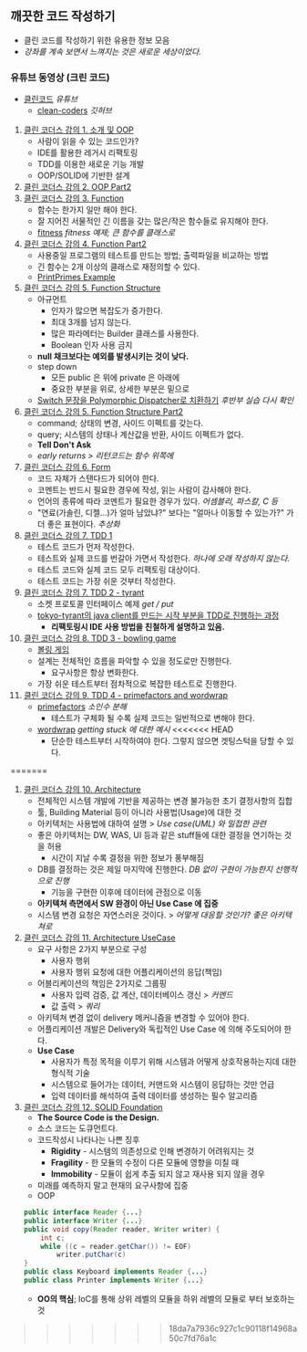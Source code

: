## 깨끗한 코드 작성하기

* 클린 코드를 작성하기 위한 유용한 정보 모음
* _강좌를 계속 보면서 느껴지는 것은 새로운 세상이었다._

### 유튜브 동영상 (크린 코드)

* [클린코드](https://www.youtube.com/playlist?list=PLuLb6MC4SOvXCRePHrb4e-EYadjZ9KHyH) _유튜브_
  * [clean-coders](https://github.com/msbaek/clean-coders-2013) _깃허브_



1. [클린 코더스 강의 1. 소개 및 OOP](https://www.youtube.com/watch?v=60lLSe1phks)
    - 사람이 읽을 수 있는 코드인가?
    - IDE를 활용한 레거시 리팩토링
    - TDD를 이용한 새로운 기능 개발
    - OOP/SOLID에 기반한 설계
1. [클린 코더스 강의 2. OOP Part2](https://www.youtube.com/watch?v=D8_mbdoGPrg)
1. [클린 코더스 강의 3. Function](https://www.youtube.com/watch?v=GYNT7O3rLhU)
    - 함수는 한가지 일만 해야 한다.
    - 잘 지어진 서물적인 긴 이름을 갖는 많은/작은 함수들로 유지해야 한다.
    - [fitness](https://github.com/msbaek/fitness-example) _fitness 예제; 큰 함수를 클래스로_
1. [클린 코더스 강의 4. Function Part2](https://www.youtube.com/watch?v=yd2xcVn_pAc)
    - 사용중일 프로그램의 테스트를 만드는 방법; 출력파일을 비교하는 방법
    - 긴 함수는 2개 이상의 클래스로 재정의할 수 있다.
    - [PrintPrimes Example](https://github.com/msbaek/print-prime)
1. [클린 코더스 강의 5. Function Structure](https://www.youtube.com/watch?v=JSV_YpTFhtw)
    - 아규먼트
      - 인자가 많으면 복잡도가 증가한다.
      - 최대 3개를 넘지 않는다.
      - 많은 파라메터는 Builder 클래스를 사용한다.
      - Boolean 인자 사용 금지
    - **null 채크보다는 예외를 발생시키는 것이 낮다.**
    - step down
      - 모든 public 은 위에 private 은 아래에
      - 중요한 부분을 위로, 상세한 부분은 밑으로
    - [Switch 문장을 Polymorphic Dispatcher로 치환하기](https://github.com/msbaek/videostore) _후반부 실습 다시 확인_
1. [클린 코더스 강의 5. Function Structure Part2](https://www.youtube.com/watch?v=cgiDv1XFWsk)
    - command; 상태의 변경, 사이드 이펙트를 갖는다.
    - query; 시스템의 상태나 계산값을 반환, 사이드 이펙트가 없다.
    - **Tell Don't Ask**
    - _early returns > 리턴코드는 함수 위쪽에_
1. [클린 코더스 강의 6. Form ](https://www.youtube.com/watch?v=PX5IUNdLSzg)
    - 코드 자체가 스탠다드가 되어야 한다.
    - 코멘트는 반드시 필요한 경우에 작성, 읽는 사람이 감사해야 한다.
    - 언어의 종류에 따라 코멘트가 필요한 경우가 있다. _어셈블리, 파스칼, C 등_
    - "연료(가솔린, 디젤...)가 얼마 남았냐?" 보다는 "얼마나 이동할 수 있는가?" 가 더 좋은 표현이다. _추상화_
1. [클린 코더스 강의 7. TDD 1](https://www.youtube.com/watch?v=wmHV6L0e1sU)
    - 테스트 코드가 먼저 작성한다.
    - 테스트와 실제 코드를 번갈아 가면서 작성한다. _하나에 오래 작성하지 않는다._
    - 테스트 코드와 실제 코드 모두 리팩토링 대상이다.
    - 테스트 코드는 가장 쉬운 것부터 작성한다.
2. [클린 코더스 강의 7. TDD 2 - tyrant](https://www.youtube.com/watch?v=c-Pv2ia05Ek)
    - 소켓 프로토콜 인터페이스 예제 _get / put_
    - [tokyo-tyrant의 java client를 만드는 시작 부분을 TDD로 진행하는 과정](https://github.com/msbaek/tyrant-client-tdd)
      - **리팩토링시 IDE 사용 방법을 친철하게 설명하고 있음.**
3. [클린 코더스 강의 8. TDD 3 - bowling game](https://www.youtube.com/watch?v=fFwDMzML7hI)
    - [볼링 게임](https://github.com/msbaek/bowling-game)
    - 설계는 전체적인 흐름을 파악할 수 있을 정도로만 진행한다.
      - 요구사항은 항상 변화한다.
    - 가장 쉬운 테스트부터 점차적으로 복잡한 테스트로 진행한다.
4. [클린 코더스 강의 9. TDD 4 - primefactors and wordwrap](https://www.youtube.com/watch?v=X4JtF2BfA0U)
    - [primefactors](https://github.com/msbaek/primefactors) _소인수 분해_
      - 테스트가 구체화 될 수록 실제 코드는 일반적으로 변해야 한다.
    - [wordwrap](https://github.com/msbaek/wordwrap) _getting stuck 에 대한 예시_
<<<<<<< HEAD
      - 단순한 테스트부터 시작하여야 한다. 그렇지 않으면 겟팅스턱을 당할 수 있다.

=======
1. [클린 코더스 강의 10. Architecture](https://www.youtube.com/watch?v=sYPsm93qIkY)
    - 전체적인 시스템 개발에 기반을 제공하는 변경 불가능한 초기 결정사항의 집합
    - 툴, Building Material 등이 아니라 사용법(Usage)에 대한 것
    - 아키텍처는 사용법에 대하여 설명 > _Use case(UML) 와 밀접한 관련_
    - 좋은 아키텍처는 DW, WAS, UI 등과 같은 stuff들에 대한 결정을 연기하는 것을 허용
      - 시간이 지날 수록 결정을 위한 정보가 풍부해짐
    - DB를 결정하는 것은 제일 마지막에 진행한다. _DB 없이 구현이 가능한지 선행적으로 진행_
      - 기능을 구현한 이후에 데이터에 관점으로 이동
    - **아키텍쳐 측면에서 SW 완경이 아닌 Use Case 에 집중**
    - 시스템 변경 요청은 자연스러운 것이다. > _어떻게 대응할 것인가? 좋은 아키텍쳐로_
1. [클린 코더스 강의 11. Architecture UseCase](https://www.youtube.com/watch?v=5DVIUl5DoUo)
    - 요구 사항은 2가지 부분으로 구성
      - 사용자 행위
      - 사용자 행위 요청에 대한 어플리케이션의 응답(책임)
    - 어블리케이션의 책임은 2가지로 그룹핑
      - 사용자 입력 검증, 값 계산, 데이터베이스 갱신 > _커멘드_
      - 값 출력 > _쿼리_
    - 아키텍쳐 변경 없이 delivery 메커니즘을 변경할 수 있어야 한다.
    - 어플리케이션 개발은 Delivery와 독립적인 Use Case 에 의해 주도되어야 한다.
    - **Use Case**
      - 사용자가 특정 목적을 이루기 위해 시스템과 어떻게 상호작용하는지데 대한 형식적 기술
      - 시스템으로 들어가는 데이터, 커맨드와 시스템이 응답하는 것만 언급
      - 입력 데이터를 해석하여 출력 데이터를 생성하는 필수 알고리즘
1. [클린 코더스 강의 12. SOLID Foundation](https://www.youtube.com/watch?v=HIWJ8sF8lO8)
    - **The Source Code is the Design.**
    - 소스 코드는 도큐먼트다.
    - 코드작성시 나타나는 나쁜 징후
      - **Rigidity** - 시스템의 의존성으로 인해 변경하기 어려워지는 것
      - **Fragility** - 한 모듈의 수정이 다른 모듈에 영향을 미칠 때
      - **Immobility** - 모듈이 쉽게 추출 되지 않고 재사용 되지 않을 경우
    - 미래를 예측하지 말고 현재의 요구사항에 집중
    - OOP
    ```java
    public interface Reader {...}
    public interface Writer {...}
    public void copy(Reader reader, Writer writer) {
        int c;
        while ((c = reader.getChar()) != EOF)
            writer.putChar(c)
    }
    public class Keyboard implements Reader {...}
    public class Printer implements Writer {...}
    ```
    - **OO의 핵심**; IoC를 통해 상위 레벨의 모듈을 하위 레벨의 모듈로 부터 보호하는 것
>>>>>>> 18da7a7936c927c1c90118f14968a50c7fd76a1c




